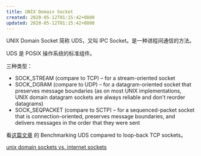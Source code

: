 ```yaml
---
title: UNIX Domain Socket
created: 2020-05-12T01:15:42+0800
updated: 2020-05-12T01:15:42+0800
---
```



UNIX Domain Socket 简称 UDS，又叫 IPC Socket。是一种进程间通信的方法。

UDS 是 POSIX 操作系统的标准组件。

三种类型：

- SOCK_STREAM (compare to TCP) – for a stream-oriented socket
- SOCK_DGRAM (compare to UDP) – for a datagram-oriented socket that preserves message boundaries (as on most UNIX implementations, UNIX domain datagram sockets are always reliable and don't reorder datagrams)
- SOCK_SEQPACKET (compare to SCTP) – for a sequenced-packet socket that is connection-oriented, preserves message boundaries, and delivers messages in the order that they were sent


看[这篇文章](https://eli.thegreenplace.net/2019/unix-domain-sockets-in-go/) 的 Benchmarking UDS compared to loop-back TCP sockets。

[unix domain sockets vs. internet sockets](https://lists.freebsd.org/pipermail/freebsd-performance/2005-February/001143.html)
